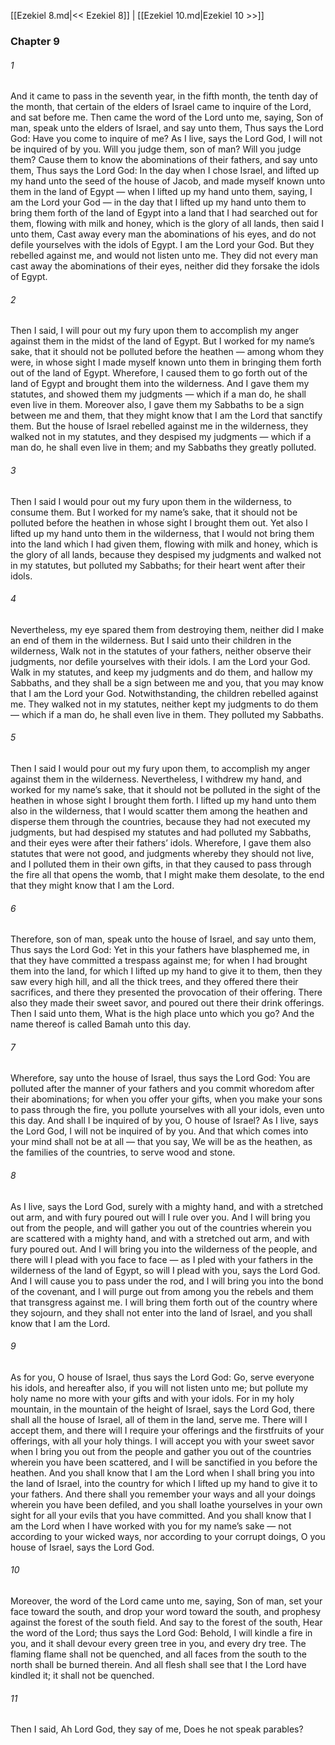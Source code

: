 [[Ezekiel 8.md|<< Ezekiel 8]]  |  [[Ezekiel 10.md|Ezekiel 10 >>]]

### Chapter 9
###### 1
And it came to pass in the seventh year, in the fifth month, the tenth day of the month, that certain of the elders of Israel came to inquire of the Lord, and sat before me. Then came the word of the Lord unto me, saying, Son of man, speak unto the elders of Israel, and say unto them, Thus says the Lord God: Have you come to inquire of me? As I live, says the Lord God, I will not be inquired of by you. Will you judge them, son of man? Will you judge them? Cause them to know the abominations of their fathers, and say unto them, Thus says the Lord God: In the day when I chose Israel, and lifted up my hand unto the seed of the house of Jacob, and made myself known unto them in the land of Egypt — when I lifted up my hand unto them, saying, I am the Lord your God — in the day that I lifted up my hand unto them to bring them forth of the land of Egypt into a land that I had searched out for them, flowing with milk and honey, which is the glory of all lands, then said I unto them, Cast away every man the abominations of his eyes, and do not defile yourselves with the idols of Egypt. I am the Lord your God. But they rebelled against me, and would not listen unto me. They did not every man cast away the abominations of their eyes, neither did they forsake the idols of Egypt.

###### 2
Then I said, I will pour out my fury upon them to accomplish my anger against them in the midst of the land of Egypt. But I worked for my name’s sake, that it should not be polluted before the heathen — among whom they were, in whose sight I made myself known unto them in bringing them forth out of the land of Egypt. Wherefore, I caused them to go forth out of the land of Egypt and brought them into the wilderness. And I gave them my statutes, and showed them my judgments — which if a man do, he shall even live in them. Moreover also, I gave them my Sabbaths to be a sign between me and them, that they might know that I am the Lord that sanctify them. But the house of Israel rebelled against me in the wilderness, they walked not in my statutes, and they despised my judgments — which if a man do, he shall even live in them; and my Sabbaths they greatly polluted.

###### 3
Then I said I would pour out my fury upon them in the wilderness, to consume them. But I worked for my name’s sake, that it should not be polluted before the heathen in whose sight I brought them out. Yet also I lifted up my hand unto them in the wilderness, that I would not bring them into the land which I had given them, flowing with milk and honey, which is the glory of all lands, because they despised my judgments and walked not in my statutes, but polluted my Sabbaths; for their heart went after their idols.

###### 4
Nevertheless, my eye spared them from destroying them, neither did I make an end of them in the wilderness. But I said unto their children in the wilderness, Walk not in the statutes of your fathers, neither observe their judgments, nor defile yourselves with their idols. I am the Lord your God. Walk in my statutes, and keep my judgments and do them, and hallow my Sabbaths, and they shall be a sign between me and you, that you may know that I am the Lord your God. Notwithstanding, the children rebelled against me. They walked not in my statutes, neither kept my judgments to do them — which if a man do, he shall even live in them. They polluted my Sabbaths.

###### 5
Then I said I would pour out my fury upon them, to accomplish my anger against them in the wilderness. Nevertheless, I withdrew my hand, and worked for my name’s sake, that it should not be polluted in the sight of the heathen in whose sight I brought them forth. I lifted up my hand unto them also in the wilderness, that I would scatter them among the heathen and disperse them through the countries, because they had not executed my judgments, but had despised my statutes and had polluted my Sabbaths, and their eyes were after their fathers’ idols. Wherefore, I gave them also statutes that were not good, and judgments whereby they should not live, and I polluted them in their own gifts, in that they caused to pass through the fire all that opens the womb, that I might make them desolate, to the end that they might know that I am the Lord.

###### 6
Therefore, son of man, speak unto the house of Israel, and say unto them, Thus says the Lord God: Yet in this your fathers have blasphemed me, in that they have committed a trespass against me; for when I had brought them into the land, for which I lifted up my hand to give it to them, then they saw every high hill, and all the thick trees, and they offered there their sacrifices, and there they presented the provocation of their offering. There also they made their sweet savor, and poured out there their drink offerings. Then I said unto them, What is the high place unto which you go? And the name thereof is called Bamah unto this day.

###### 7
Wherefore, say unto the house of Israel, thus says the Lord God: You are polluted after the manner of your fathers and you commit whoredom after their abominations; for when you offer your gifts, when you make your sons to pass through the fire, you pollute yourselves with all your idols, even unto this day. And shall I be inquired of by you, O house of Israel? As I live, says the Lord God, I will not be inquired of by you. And that which comes into your mind shall not be at all — that you say, We will be as the heathen, as the families of the countries, to serve wood and stone.

###### 8
As I live, says the Lord God, surely with a mighty hand, and with a stretched out arm, and with fury poured out will I rule over you. And I will bring you out from the people, and will gather you out of the countries wherein you are scattered with a mighty hand, and with a stretched out arm, and with fury poured out. And I will bring you into the wilderness of the people, and there will I plead with you face to face — as I pled with your fathers in the wilderness of the land of Egypt, so will I plead with you, says the Lord God. And I will cause you to pass under the rod, and I will bring you into the bond of the covenant, and I will purge out from among you the rebels and them that transgress against me. I will bring them forth out of the country where they sojourn, and they shall not enter into the land of Israel, and you shall know that I am the Lord.

###### 9
As for you, O house of Israel, thus says the Lord God: Go, serve everyone his idols, and hereafter also, if you will not listen unto me; but pollute my holy name no more with your gifts and with your idols. For in my holy mountain, in the mountain of the height of Israel, says the Lord God, there shall all the house of Israel, all of them in the land, serve me. There will I accept them, and there will I require your offerings and the firstfruits of your offerings, with all your holy things. I will accept you with your sweet savor when I bring you out from the people and gather you out of the countries wherein you have been scattered, and I will be sanctified in you before the heathen. And you shall know that I am the Lord when I shall bring you into the land of Israel, into the country for which I lifted up my hand to give it to your fathers. And there shall you remember your ways and all your doings wherein you have been defiled, and you shall loathe yourselves in your own sight for all your evils that you have committed. And you shall know that I am the Lord when I have worked with you for my name’s sake — not according to your wicked ways, nor according to your corrupt doings, O you house of Israel, says the Lord God.

###### 10
Moreover, the word of the Lord came unto me, saying, Son of man, set your face toward the south, and drop your word toward the south, and prophesy against the forest of the south field. And say to the forest of the south, Hear the word of the Lord; thus says the Lord God: Behold, I will kindle a fire in you, and it shall devour every green tree in you, and every dry tree. The flaming flame shall not be quenched, and all faces from the south to the north shall be burned therein. And all flesh shall see that I the Lord have kindled it; it shall not be quenched.

###### 11
Then I said, Ah Lord God, they say of me, Does he not speak parables?